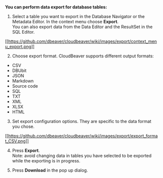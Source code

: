 **You can perform data export for database tables:**

1. Select a table you want to export in the Database Navigator or the Metadata Editor. In the context menu choose **Export**.\
You can also export data from the Data Editor and the ResultSet in the SQL Editor. 

[[https://github.com/dbeaver/cloudbeaver/wiki/images/export/context_menu_export.png]]


2. Choose export format. CloudBeaver supports different output formats:
- CSV
- DBUbit
- JSON
- Markdown
- Source code
- SQL
- TXT
- XML
- XLSX
- HTML

3. Set export configuration options. They are specific to the data format you chose.

[[https://github.com/dbeaver/cloudbeaver/wiki/images/export/export_format_CSV.png]]

4.  Press **Export**.\
Note: avoid changing data in tables you have selected to be exported while the exporting is in progress. 

5.  Press **Download** in the pop up dialog.